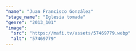 ```yaml
---
"name": "Juan Francisco González"
"stage_name": "Iglesia tomada"
"genre": "2013_101"
"image":
  "src": "https://mafi.tv/assets/57469779.webp"
  "alt": "57469779"
---
```

